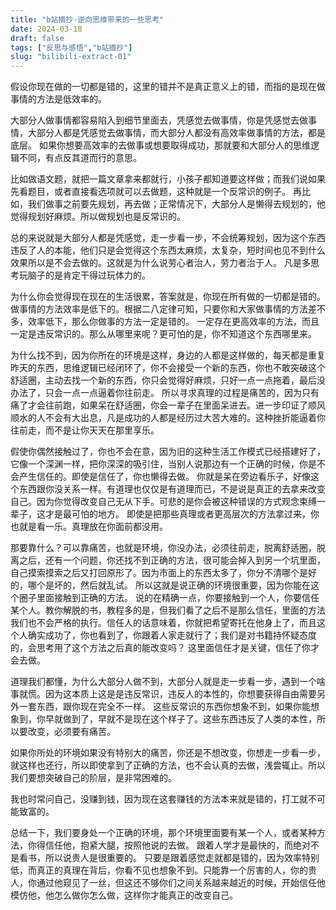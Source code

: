 ```yaml
---
title: "b站摘抄-逆向思维带来的一些思考"
date: 2024-03-18
draft: false
tags: ["反思与感悟","b站摘抄"]
slug: "bilibili-extract-01"
---
```



假设你现在做的一切都是错的，这里的错并不是真正意义上的错，而指的是现在做事情的方法是低效率的。

大部分人做事情都容易陷入到细节里面去，凭感觉去做事情，你是凭感觉去做事情，大部分人都是凭感觉去做事情，而大部分人都没有高效率做事情的方法，都是底层。
如果你想要高效率的去做事或想要取得成功，那就要和大部分人的思维逻辑不同，有点反其道而行的意思。

比如做语文题，就把一篇文章拿来都就行，小孩子都知道要这样做；而我们说如果先看题目，或者直接看选项就可以去做题，这种就是一个反常识的例子。
再比如，我们做事之前要先规划，再去做；正常情况下，大部分人是懒得去规划的，他觉得规划好麻烦。所以做规划也是反常识的。

总的来说就是大部分人都是凭感觉，走一步看一步，不会统筹规划，因为这个东西违反了人的本能，他们只是会觉得这个东西太麻烦，太复杂，短时间也见不到什么效果所以是不会去做的。这就是为什么说劳心者治人，劳力者治于人。
凡是多思考玩脑子的是肯定干得过玩体力的。

为什么你会觉得现在现在的生活很累，答案就是，你现在所有做的一切都是错的。做事情的方法效率是低下的。根据二八定律可知，只要你和大家做事情的方法差不多，效率低下，那么你做事的方法一定是错的。
一定存在更高效率的方法，而且一定是违反常识的。那么从哪里来呢？更可怕的是，你不知道这个东西哪里来。

为什么找不到，因为你所在的环境是这样，身边的人都是这样做的，每天都是重复昨天的东西，思维逻辑已经闭环了，你不会接受一个新的东西，你也不敢突破这个舒适圈，主动去找一个新的东西，你只会觉得好麻烦，只好一点一点拖着，最后没办法了，只会一点一点逼着你往前走。
所以寻求真理的过程是痛苦的，因为只有痛了才会往前跑，如果呆在舒适圈，你会一辈子在里面呆进去。进一步印证了顺风顺水的人不会有大出息，凡是成功的人都是经历过大苦大难的。这种挫折能逼着你往前走，而不是让你天天在那里享乐。

假使你偶然接触过了，你也不会在意，因为旧的这种生活工作模式已经搭建好了，它像一个深渊一样，把你深深的吸引住，当别人说那边有一个正确的时候，你是不会产生信任的。即使是信任了，你也懒得去做。
你就是呆在旁边看乐子，好像这个东西跟你没关系一样。有道理也仅仅是有道理而已，不是说是真正的去拿来改变自己。因为你觉得改变自己无从下手。可悲的是你会被这种错误的方式观念束缚一辈子，这才是最可怕的地方。
即使是把那些真理或者更高层次的方法拿过来，你也就是看一乐。真理放在你面前都没用。

那要靠什么？可以靠痛苦，也就是环境，你没办法，必须往前走，脱离舒适圈，脱离之后，还有一个问题，你还找不到正确的方法，很可能会掉入到另一个坑里面，自己摸索摸索之后又打回原形了。因为市面上的东西太多了，你分不清哪个是好的，哪个是坏的，然后就乱试。
所以这就是说正确的环境很重要，因为你能在这个圈子里面接触到正确的方法。
说的在精确一点，你要接触到一个人，你要信任某个人。教你解脱的书，教程多的是，但我们看了之后不是那么信任，里面的方法我们也不会严格的执行。信任人的话意味着，你就把希望寄托在他身上了，而且这个人确实成功了，你也看到了，你跟着人家走就行了；我们是对书籍持怀疑态度的，会思考用了这个方法之后真的能改变吗？
这里面信任才是关键，信任了你才会去做。

道理我们都懂，为什么大部分人做不到，大部分人就是走一步看一步，遇到一个啥事就慌。因为这本质上这是是违反常识，违反人的本性的，你想要获得自由需要另外一套东西，跟你现在完全不一样。
这些反常识的东西你想象不到，如果你能想象到，你早就做到了，早就不是现在这个样子了。这些东西违反了人类的本性，所以要改变，必须要有痛苦。

如果你所处的环境如果没有特别大的痛苦，你还是不想改变，你想走一步看一步，就这样也还行，所以即使拿到了正确的方法，也不会认真的去做，浅尝辄止。所以我们要想突破自己的阶层，是非常困难的。

我也时常问自己，没赚到钱，因为现在这套赚钱的方法本来就是错的，打工就不可能致富的。

总结一下，我们要身处一个正确的环境，那个环境里面要有某一个人，或者某种方法，你得信任他，抱紧大腿，按照他说的去做。 跟着人学才是最快的，而绝对不是看书，所以说贵人是很重要的。
只要是跟着感觉走就都是错的，因为效率特别低，而真正的真理在背后，你看不见也想象不到。只能靠一个厉害的人，你的贵人，你通过他窥见了一丝，但这还不够你们之间关系越来越近的时候，开始信任他模仿他，他怎么做你怎么做，这样你才能真正的改变自己。

